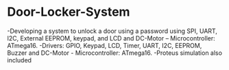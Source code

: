 # Door-Locker-System
-Developing a system to unlock a door using a password using SPI, UART, I2C, External EEPROM, keypad, and LCD and DC-Motor – Microcontroller: ATmega16.
-Drivers: GPIO, Keypad, LCD, Timer, UART, I2C, EEPROM, Buzzer and DC-Motor - Microcontroller: ATmega16.
-Proteus simulation also included
